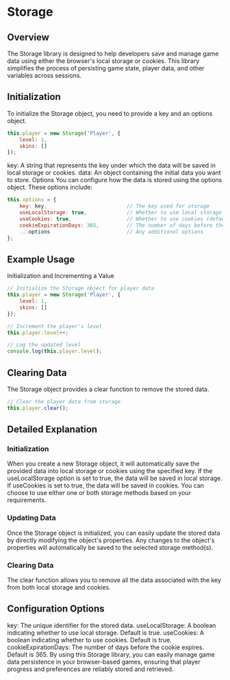 # Storage
## Overview
The Storage library is designed to help developers save and manage game data using either the browser's local storage or cookies. This library simplifies the process of persisting game state, player data, and other variables across sessions.

## Initialization
To initialize the Storage object, you need to provide a key and an options object.

```javascript
this.player = new Storage('Player', {
    level: 1,
    skins: []
});
```

key: A string that represents the key under which the data will be saved in local storage or cookies.
data: An object containing the initial data you want to store.
Options
You can configure how the data is stored using the options object. These options include:

```javascript
this.options = {
    key: key,                          // The key used for storage
    useLocalStorage: true,             // Whether to use local storage (default: true)
    useCookies: true,                  // Whether to use cookies (default: true)
    cookieExpirationDays: 365,         // The number of days before the cookie expires (default: 365)
    ...options                         // Any additional options
};
```

## Example Usage
Initialization and Incrementing a Value

```javascript
// Initialize the Storage object for player data
this.player = new Storage('Player', {
    level: 1,
    skins: []
});

// Increment the player's level
this.player.level++;

// Log the updated level
console.log(this.player.level);
```

## Clearing Data
The Storage object provides a clear function to remove the stored data.

```javascript
// Clear the player data from storage
this.player.clear();
```

## Detailed Explanation
### Initialization
When you create a new Storage object, it will automatically save the provided data into local storage or cookies using the specified key. If the useLocalStorage option is set to true, the data will be saved in local storage. If useCookies is set to true, the data will be saved in cookies. You can choose to use either one or both storage methods based on your requirements.

### Updating Data
Once the Storage object is initialized, you can easily update the stored data by directly modifying the object's properties. Any changes to the object's properties will automatically be saved to the selected storage method(s).

### Clearing Data
The clear function allows you to remove all the data associated with the key from both local storage and cookies.

## Configuration Options
key: The unique identifier for the stored data.
useLocalStorage: A boolean indicating whether to use local storage. Default is true.
useCookies: A boolean indicating whether to use cookies. Default is true.
cookieExpirationDays: The number of days before the cookie expires. Default is 365.
By using this Storage library, you can easily manage game data persistence in your browser-based games, ensuring that player progress and preferences are reliably stored and retrieved.
